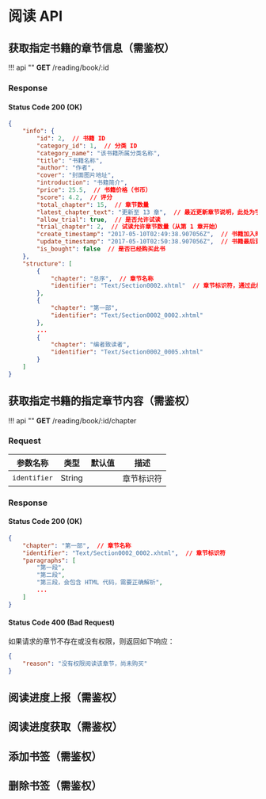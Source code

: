 # 阅读 API

## 获取指定书籍的章节信息（需鉴权）

!!! api ""
    **GET** /reading/book/:id
    
### Response

#### Status Code 200 (OK)

```json
{
    "info": {
        "id": 2,  // 书籍 ID
        "category_id": 1,  // 分类 ID
        "category_name": "该书籍所属分类名称",
        "title": "书籍名称",
        "author": "作者",
        "cover": "封面图片地址",
        "introduction": "书籍简介",
        "price": 25.5,  // 书籍价格（书币）
        "score": 4.2,  // 评分
        "total_chapter": 15,  // 章节数量
        "latest_chapter_text": "更新至 13 章",  // 最近更新章节说明，此处为字符串
        "allow_trial": true,  // 是否允许试读
        "trial_chapter": 2,  // 试读允许章节数量（从第 1 章开始）
        "create_timestamp": "2017-05-10T02:49:38.907056Z",  // 书籍加入时间
        "update_timestamp": "2017-05-10T02:50:38.907056Z",  // 书籍最后更新时间
        "is_bought": false  // 是否已经购买此书
    },
    "structure": [
        {
            "chapter": "总序",  // 章节名称
            "identifier": "Text/Section0002.xhtml"  // 章节标识符，通过此标识符请求具体的章节内容
        },
        {
            "chapter": "第一部",
            "identifier": "Text/Section0002_0002.xhtml"
        },
        ...
        {
            "chapter": "编者致读者",
            "identifier": "Text/Section0002_0005.xhtml"
        }
    ]
}
```

## 获取指定书籍的指定章节内容（需鉴权）

!!! api ""
    **GET** /reading/book/:id/chapter

### Request

| 参数名称 | 类型 | 默认值 | 描述 |
| --- | --- | --- | --- |
| `identifier` | String | | 章节标识符 |

### Response

#### Status Code 200 (OK)

```json
{
    "chapter": "第一部",  // 章节名称
    "identifier": "Text/Section0002_0002.xhtml",  // 章节标识符
    "paragraphs": [
        "第一段",
        "第二段",
        "第三段，会包含 HTML 代码，需要正确解析",
        ...
    ]
}
```

#### Status Code 400 (Bad Request)

如果请求的章节不存在或没有权限，则返回如下响应：

```json
{
    "reason": "没有权限阅读该章节，尚未购买"
}
```
    
## 阅读进度上报（需鉴权）

## 阅读进度获取（需鉴权）

## 添加书签（需鉴权）

## 删除书签（需鉴权）

